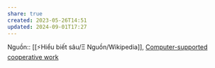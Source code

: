 ```yaml
---
share: true
created: 2023-05-26T14:51
updated: 2024-09-01T17:27
---
```

Nguồn:: [[⚡Hiểu biết sâu/Ξ Nguồn/Wikipedia]], [Computer-supported cooperative work](https://en.wikipedia.org/wiki/Computer-supported_cooperative_work#Standardization_in_information_infrastructure)
